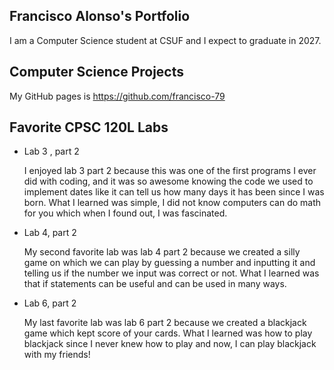 ## Francisco Alonso's Portfolio

I am a Computer Science student at CSUF and I expect to graduate in 2027.

## Computer Science Projects

My GitHub pages is https://github.com/francisco-79

## Favorite CPSC 120L Labs
* Lab 3 , part 2
  
  I enjoyed lab 3 part 2 because this was one of the first programs I ever did with coding, and it was so awesome knowing the code we used to implement dates like it can tell us how many days it has been since I was born. What I learned was simple, I did not know computers can do math for you which when I found out, I was fascinated.  

 

* Lab 4, part 2

  My second favorite lab was lab 4 part 2 because we created a silly game on which we can play by guessing a number and inputting it and telling us if the number we input was correct or not. What I learned was that if statements can be useful and can be used in many ways.  

 

* Lab 6, part 2

  My last favorite lab was lab 6 part 2 because we created a blackjack game which kept score of your cards. What I learned was how to play blackjack since I never knew how to play and now, I can play blackjack with my friends! 
